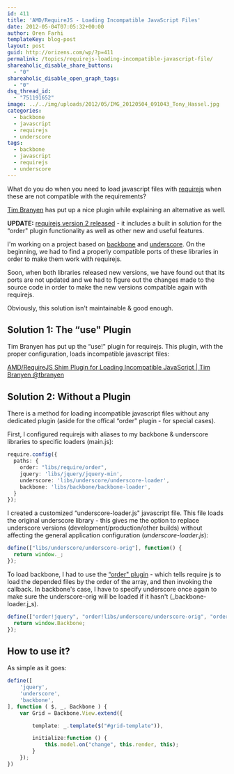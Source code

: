 ```yaml
---
id: 411
title: 'AMD/RequireJS - Loading Incompatible JavaScript Files'
date: 2012-05-04T07:05:32+00:00
author: Oren Farhi 
templateKey: blog-post
layout: post
guid: http://orizens.com/wp/?p=411
permalink: /topics/requirejs-loading-incompatible-javascript-file/
shareaholic_disable_share_buttons:
  - "0"
shareaholic_disable_open_graph_tags:
  - "0"
dsq_thread_id:
  - "751191652"
image: ../../img/uploads/2012/05/IMG_20120504_091043_Tony_Hassel.jpg
categories:
  - backbone
  - javascript
  - requirejs
  - underscore
tags:
  - backbone
  - javascript
  - requirejs
  - underscore
---
```

What do you do when you need to load javascript files with [requirejs](http://requirejs.org) when these are not compatible with the requirements?

[Tim Branyen](http://tbranyen.com) has put up a nice plugin while explaining an alternative as well.
  
<!--more-->


  
**UPDATE:** [requirejs version 2 released](https://github.com/jrburke/requirejs/wiki/Upgrading-to-RequireJS-2.0#wiki-shim "RequireJS version 2") - it includes a built in solution for the &#8220;order" plugin functionality as well as other new and useful features.
  
I'm working on a project based on [backbone](http://documentcloud.github.com/backbone) and [underscore](http://documentcloud.github.com/underscore). On the beginning, we had to find a properly compatible ports of these libraries in order to make them work with requirejs.

Soon, when both libraries released new versions, we have found out that its ports are not updated and we had to figure out the changes made to the source code in order to make the new versions compatible again with requirejs.

Obviously, this solution isn't maintainable & good enough.

## Solution 1: The &#8220;use" Plugin

Tim Branyen has put up the &#8220;use!" plugin for requirejs. This plugin, with the proper configuration, loads incompatible javascript files:

[AMD/RequireJS Shim Plugin for Loading Incompatible JavaScript | Tim Branyen @tbranyen](http://tbranyen.com/post/amdrequirejs-shim-plugin-for-loading-incompatible-javascript)

## Solution 2: Without a Plugin

There is a method for loading incompatible javascript files without any dedicated plugin (aside for the offical &#8220;order" plugin - for special cases).
  
First, I configured requirejs with aliases to my backbone & underscore libraries to specific loaders (main.js):

```typescript
require.config({
  paths: {
  	order: "libs/require/order",
	jquery: 'libs/jquery/jquery-min',
	underscore: 'libs/underscore/underscore-loader',
	backbone: 'libs/backbone/backbone-loader',
  }
});
```

I created a customized &#8220;underscore-loader.js" javascript file. This file loads the original underscore library - this gives me the option to replace underscore versions (development/production/other builds) without affecting the general application configuration (_underscore-loader.js_):

```typescript
define(["libs/underscore/underscore-orig"], function() {
  return window._;
});
```

To load backbone, I had to use the [&#8220;order" plugin](http://requirejs.org/docs/1.0/docs/download.html#order) - which tells require js to load the depended files by the order of the array, and then invoking the callback. In backbone's case, I have to specify underscore once again to make sure the underscore-orig will be loaded if it hasn't (_backbone-loader.j_s).

```typescript
define(["order!jquery", "order!libs/underscore/underscore-orig", "order!libs/backbone/backbone-orig"], function() {
  return window.Backbone;
});
```

## How to use it?

As simple as it goes:

```typescript
define([
	'jquery',
	'underscore',
	'backbone',
], function ( $, _, Backbone ) {
	var Grid = Backbone.View.extend({

		template: _.template($("#grid-template")),

		initialize:function () {
			this.model.on("change", this.render, this);
		}
	});
})
```